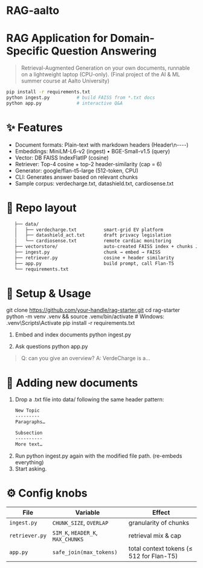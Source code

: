 # RAG-aalto
# RAG Application for Domain-Specific Question Answering

> Retrieval-Augmented Generation on your own documents, runnable on a
> lightweight laptop (CPU-only).
> (Final project of the AI & ML summer course at Aalto University)
```bash
pip install -r requirements.txt
python ingest.py          # build FAISS from *.txt docs
python app.py             # interactive Q&A
```

# ✨ Features
   - Document formats:	Plain-text with markdown headers (Header\n----)
   - Embeddings:	MiniLM-L6-v2 (ingest) • BGE-Small-v1.5 (query)
   - Vector: DB	FAISS IndexFlatIP (cosine)
   - Retriever:	Top-4 cosine + top-2 header-similarity (cap = 6)
   - Generator:	google/flan-t5-large (512-token, CPU)
   - CLI: Generates answer based on relevant chunks
   - Sample corpus: verdecharge.txt, datashield.txt, cardiosense.txt

# 📂 Repo layout
```bash
   ├── data/
   │   ├── verdecharge.txt          smart-grid EV platform
   │   ├── datashield_act.txt       draft privacy legislation
   │   └── cardiosense.txt          remote cardiac monitoring
   ├── vectorstore/                 auto-created FAISS index + chunks JSON
   ├── ingest.py                    chunk → embed → FAISS
   ├── retriever.py                 cosine + header similarity
   ├── app.py                       build prompt, call Flan-T5
   └── requirements.txt
```

# 🚀 Setup & Usage
git clone https://github.com/your-handle/rag-starter.git
cd rag-starter
python -m venv .venv && source .venv/bin/activate   # Windows: .venv\Scripts\Activate
pip install -r requirements.txt

1. Embed and index documents
python ingest.py

2. Ask questions
python app.py
> Q: can you give an overview?
> A: VerdeCharge is a...

# 📝 Adding new documents
1. Drop a .txt file into data/ following the same header pattern:
   ```bash
   New Topic
   ---------
   Paragraphs…

   Subsection
   ----------
   More text…
   ```
3. Run python ingest.py again with the modified file path. (re-embeds everything)
4. Start asking.

# ⚙️ Config knobs
| File           | Variable                          | Effect                                   |
| -------------- | --------------------------------- | ---------------------------------------- |
| `ingest.py`    | `CHUNK_SIZE`, `OVERLAP`           | granularity of chunks                    |
| `retriever.py` | `SIM_K`, `HEADER_K`, `MAX_CHUNKS` | retrieval mix & cap                      |
| `app.py`       | `safe_join(max_tokens)`           | total context tokens (≤ 512 for Flan-T5) |


